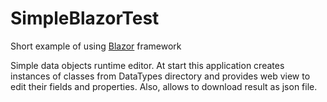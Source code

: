 # SimpleBlazorTest
Short example of using [Blazor](http://Blazor.net) framework

Simple data objects runtime editor.
At start this application creates instances of classes from DataTypes directory and provides web view to edit their fields and properties.
Also, allows to download result as json file.
